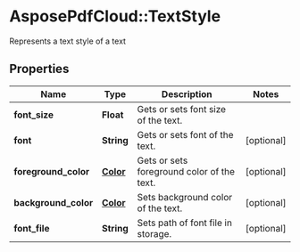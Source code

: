 ﻿# AsposePdfCloud::TextStyle
Represents a text style of a text

## Properties
Name | Type | Description | Notes
------------ | ------------- | ------------- | -------------
**font_size** | **Float** | Gets or sets font size of the text. | 
**font** | **String** | Gets or sets font of the text. | [optional] 
**foreground_color** | [**Color**](Color.md) | Gets or sets foreground color of the text. | [optional] 
**background_color** | [**Color**](Color.md) | Sets background color of the text. | [optional] 
**font_file** | **String** | Sets path of font file in storage. | [optional] 


